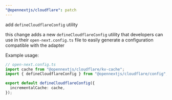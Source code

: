 ```yaml
---
"@opennextjs/cloudflare": patch
---
```


add `defineCloudflareConfig` utility

this change adds a new `defineCloudflareConfig` utility that developers can use in their `open-next.config.ts`
file to easily generate a configuration compatible with the adapter

Example usage:

```ts
// open-next.config.ts
import cache from "@opennextjs/cloudflare/kv-cache";
import { defineCloudflareConfig } from "@opennextjs/cloudflare/config";

export default defineCloudflareConfig({
  incrementalCache: cache,
});
```
